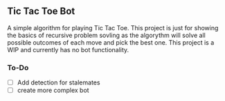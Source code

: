## Tic Tac Toe Bot
A simple algorithm for playing Tic Tac Toe. This project is just for showing the basics of recursive problem sovling as the algorythm will solve all possible outcomes of each move and pick the best one. This project is a WIP and currently has no bot functionality.  

### To-Do
- [ ] Add detection for stalemates
- [ ] create more complex bot
